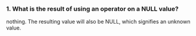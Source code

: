 ### 1. What is the result of using an operator on a NULL value?

nothing. The resulting value will also be NULL, which signifies an unknown value.